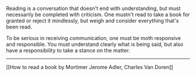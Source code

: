 Reading is a conversation that doesn't end with understanding, but must necessarily be completed with criticism. One mustn't read to take a book for granted or reject it mindlessly, but weigh and consider everything that's been read. 

To be serious in receiving communication, one must be moth responsive and responsible. You must understand clearly what is being said, but also have a responsibility to take a stance on the matter. 

---
[[How to read a book by Mortimer Jerome Adler, Charles Van Doren]]